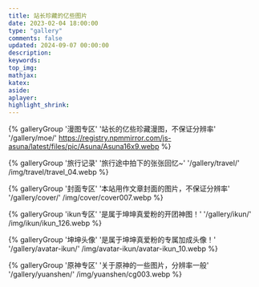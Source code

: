 ```yaml
---
title: 站长珍藏的亿些图片
date: 2023-02-04 18:00:00
type: "gallery"
comments: false
updated: 2024-09-07 00:00:00
description:
keywords:
top_img:
mathjax:
katex:
aside:
aplayer:
highlight_shrink:
---
```


<div class="gallery-group-main">

{% galleryGroup '漫图专区' '站长的亿些珍藏漫图，不保证分辨率' '/gallery/moe/' https://registry.npmmirror.com/js-asuna/latest/files/pic/Asuna/Asuna16x9.webp %}

{% galleryGroup '旅行记录' '旅行途中拍下的张张回忆~' '/gallery/travel/' /img/travel/travel_04.webp %}

{% galleryGroup '封面专区' '本站用作文章封面的图片，不保证分辨率' '/gallery/cover/' /img/cover/cover007.webp %}

{% galleryGroup 'ikun专区' '是属于坤坤真爱粉的开团神图！' '/gallery/ikun/' /img/ikun/ikun_126.webp %}

{% galleryGroup '坤坤头像' '是属于坤坤真爱粉的专属加成头像！' '/gallery/avatar-ikun/' /img/avatar-ikun/avatar-ikun_10.webp %}

{% galleryGroup '原神专区' '关于原神的一些图片，分辨率一般' '/gallery/yuanshen/' /img/yuanshen/cg003.webp %}

</div>
